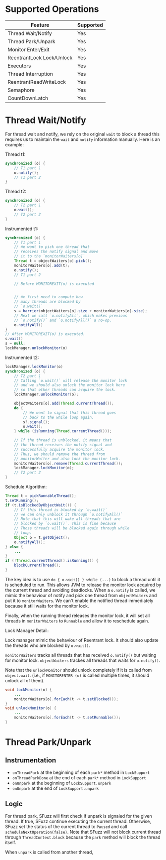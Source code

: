 # Supported Operations


| Feature                   | Supported |
|---------------------------|-----------|
| Thread Wait/Notify        | Yes |
| Thread Park/Unpark        | Yes |
| Monitor Enter/Exit        | Yes |
| ReentrantLock Lock/Unlock | Yes |
| Executors                 | Yes |
| Thread Interruption       | Yes |
| ReentrantReadWriteLock    | Yes |
| Semaphore                 | Yes |
| CountDownLatch            | Yes |


# Thread Wait/Notify

For thread wait and notify, we rely on the original `wait` to block a thread
this requires us to maintain the `wait` and `notify` information manually.
Here is an example:

Thread t1:

```java
synchronized (o) {
    // T1 part 1
    o.notify();
    // T1 part 2
}
```

Thread t2:

```java
synchronized (o) {
    // T2 part 1
    o.wait();
    // T2 part 2
}
```


Instrumented t1:
```java
synchronized (o) {
    // T1 part 1
    // We want to pick one thread that
    // receives the notify signal and move
    // it to the `monitorWaiters[o]`
    Thread t = objectWaiters[o].pick();
    monitorWaiters[o].add(t);
    o.notify();
    // T1 part 2

    // Before MONITOREXIT(o) is executed


    // We first need to compute how
    // many threads are blocked by
    // `o.wait()`
    s = barrier(objectWaiters[o].size + monitorWatiers[o].size);
    // Next we call `o.notifyAll`, which makes previous
    // `o.notify()` and `o.notifyAll()` a no-op.
    o.notifyAll()
}
// After MONITOREXIT(o) is executed.
s.wait()
s = null;
lockManager.unlockMonitor(o)
```

Instrumented t2:

```java
lockManager.lockMonitor(o)
synchronized (o) {
    // T2 part 1
    // Calling `o.wait()` will release the monitor lock
    // and we should also unlock the monitor lock here
    // so that other threads can acquire the lock.
    lockManager.unlockMonitor(o);

    objectWaiters[o].add(Thread.currentThread());
    do {
        // We want to signal that this thread goes
        // back to the while loop again.
        s?.signal();
        o.wait();
    } while (isRunning(Thread.currentThread()));

    // If the thread is unblocked, it means that
    // the thread receives the notify signal and
    // successfully acquire the monitor lock.
    // Thus, we should remove the thread from
    // monitorWaiter and also lock the monitor lock.
    monitorWaiters[o].remove(Thread.currentThread());
    lockManager.lockMonitor(o);
    // T2 part 2
}
```

Schedule Algorithm:
```java
Thread t = pickRunnableThread();
t.setRunning();
if (t.isBlockedByObjectWait()) {
    // If this thread is blocked by `o.wait()`
    // we can only unblock it through `o.notifyAll()`
    // Note that this will wake all threads that are
    // blocked by `o.wait()`. This is fine because
    // Those threads will be blocked again through while
    // loop.
    Object o = t.getObject();
    o.notifyAll();
} else {
    ...
}
if (!Thread.currentThread().isRunning()) {
    blockCurrentThread();
}
```

The key idea is to use `do { o.wait() } while (...)` to block a thread until it is scheduled to run.
This allows JVM to release the monitor lock acquired by the current thread and avoiding deadlocks.
When a `o.notify` is called, we mimic the behaviour of notify and pick one thread from `objectWaiters`
and put it to `monitorWaiters`. We can't enable the notified thread immediately because it still waits
for the monitor lock.

Finally, when the running thread releases the monitor lock, it will set all threads in `monitorWaiters` to
`Runnable` and allow it to reschedule again.

Lock Manager Detail:

Lock manager mimic the behaviour of Reentrant lock. It should also update the threads who are
blocked by `o.wait()`.

`monitorWaiters` tracks all threads that has received `o.notify()` but waiting for monitor lock.
`objectWaiters` trackes all threads that waits for `o.notify()`.


Note that the `unlockMonitor` should unlock completely if it is called from
`object.wait`. (i.e., if
`MONITORENTER (o)` is called multiple times, it should unlock all of them).

```java
void lockMonitor(o) {
    ...
    monitorWaiters[o].forEach(t -> t.setBlocked());
}
void unlockMonitor(o) {
    ...
    monitorWaiters[o].forEach(t -> t.setRunnable());
}
```




# Thread Park/Unpark

## Instrumentation

- `onThreadPark` at the beginning of each `park*` method in `LockSupport`
- `onThreadParkDone` at the end of each `park*` method in `LockSupport`
- `onUnpark` at the beginning of `LockSupport.unpark`
- `onUnpark` at the end of `LockSupport.unpark`

## Logic

For thread park, SFuzz will first check if unpark is signaled for the given thread.
If true, SFuzz continue executing the current thread. Otherwise, SFuzz set the status
of the current thread to `Paused` and call `scheduleNextOperation(false)`. Note that SFuzz
will not block current thread through `ThreadContext.block` because the `park` method
will block the thread itself.


When `unpark` is called from another thread,